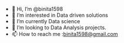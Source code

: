 - 👋 Hi, I’m @binita1598
- 👀 I’m interested in Data driven solutions
- 🌱 I’m currently Data science
- 💞️ I’m looking to Data Analysis projects.
- 📫 How to reach me :binita1598@gmail.com

<!---
binita1598/binita1598 is a ✨ special ✨ repository because its `README.md` (this file) appears on your GitHub profile.
You can click the Preview link to take a look at your changes.
--->
